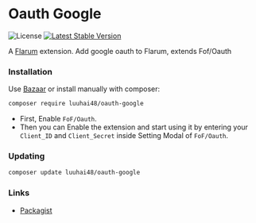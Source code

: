 # Oauth Google

![License](https://img.shields.io/badge/license-MIT-blue.svg) [![Latest Stable Version](https://img.shields.io/packagist/v/luuhai48/oauth-google.svg)](https://packagist.org/packages/luuhai48/oauth-google)

A [Flarum](http://flarum.org) extension. Add google oauth to Flarum, extends Fof/Oauth

### Installation

Use [Bazaar](https://discuss.flarum.org/d/5151-flagrow-bazaar-the-extension-marketplace) or install manually with composer:

```sh
composer require luuhai48/oauth-google
```

 - First, Enable `FoF/Oauth`.
 - Then you can Enable the extension and start using it by entering your `Client_ID` and `Client_Secret` inside Setting Modal of `FoF/Oauth`.

### Updating

```sh
composer update luuhai48/oauth-google
```

### Links

- [Packagist](https://packagist.org/packages/luuhai48/oauth-google)
